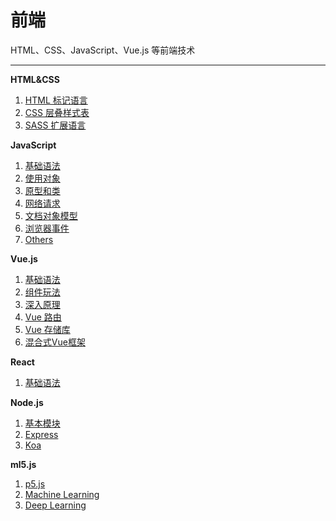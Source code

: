 # 前端

HTML、CSS、JavaScript、Vue.js 等前端技术

----



  
**HTML&CSS**

1. [HTML 标记语言](./html&css/html.md)
2. [CSS 层叠样式表](./html&css/css.md)
3. [SASS 扩展语言](./html&css/sass.md)



**JavaScript**

1. [基础语法](./javascript/fundamentals.md)
2. [使用对象](./javascript/object.md)
3. [原型和类](./javascript/class.md)
4. [网络请求](./javascript/request.md)
5. [文档对象模型](./javascript/dom.md)
6. [浏览器事件](./javascript/events.md)
7. [Others](./javascript/others.md)



**Vue.js**

1. [基础语法](./vue/essentials.md)
2. [组件玩法](./vue/components.md)
3. [深入原理](./vue/extra.md)
4. [Vue 路由](./vue/router.md)
5. [Vue 存储库](./vue/pinia.md)
6. [混合式Vue框架](./vue/nuxt.md)


**React**

1. [基础语法](./react/learn.md)



**Node.js**

1. [基本模块](./node/modules.md)
2. [Express](./node/express.md)
3. [Koa](./node/koa.md)


**ml5.js**

1. [p5.js](./ml5/p5.md)
2. [Machine Learning](./ml5/machine.md)
3. [Deep Learning](./ml5/deep.md)